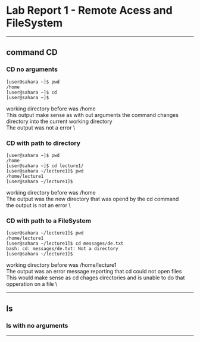# Lab Report 1 - Remote Acess and FileSystem
___
## **command CD**

### CD no arguments
```shell
[user@sahara ~]$ pwd
/home
[user@sahara ~]$ cd
[user@sahara ~]$
```
working directory before was /home \
This output make sense as with out arguments the command changes directory into the current working directory \
The output was not a error \

### CD with path to directory

```shell
[user@sahara ~]$ pwd
/home
[user@sahara ~]$ cd lecture1/
[user@sahara ~/lecture1]$ pwd
/home/lecture1
[user@sahara ~/lecture1]$
```
working directory before was /home \
The output was the new directory that was opend by the cd command \
the output is not an error \

### CD with path to a FileSystem

```shell
[user@sahara ~/lecture1]$ pwd
/home/lecture1
[user@sahara ~/lecture1]$ cd messages/de.txt 
bash: cd: messages/de.txt: Not a directory
[user@sahara ~/lecture1]$ 
```
working directory before was /home/lecture1 \
The output was an error  message reporting that cd could not open files\
This would make sense as cd chages directories and is unable to do that opperation on a file \ 
___

## **ls**

### ls with no arguments


___
